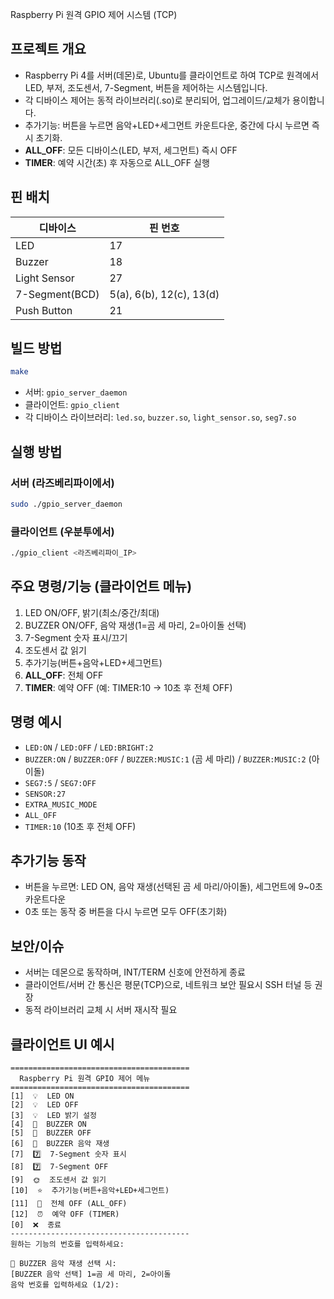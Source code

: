  Raspberry Pi 원격 GPIO 제어 시스템 (TCP)

## 프로젝트 개요
- Raspberry Pi 4를 서버(데몬)로, Ubuntu를 클라이언트로 하여 TCP로 원격에서 LED, 부저, 조도센서, 7-Segment, 버튼을 제어하는 시스템입니다.
- 각 디바이스 제어는 동적 라이브러리(.so)로 분리되어, 업그레이드/교체가 용이합니다.
- 추가기능: 버튼을 누르면 음악+LED+세그먼트 카운트다운, 중간에 다시 누르면 즉시 초기화.
- **ALL_OFF**: 모든 디바이스(LED, 부저, 세그먼트) 즉시 OFF
- **TIMER**: 예약 시간(초) 후 자동으로 ALL_OFF 실행

## 핀 배치
| 디바이스      | 핀 번호         |
|---------------|----------------|
| LED           | 17             |
| Buzzer        | 18             |
| Light Sensor  | 27             |
| 7-Segment(BCD)| 5(a), 6(b), 12(c), 13(d) |
| Push Button   | 21             |

## 빌드 방법
```sh
make
```
- 서버: `gpio_server_daemon`
- 클라이언트: `gpio_client`
- 각 디바이스 라이브러리: `led.so`, `buzzer.so`, `light_sensor.so`, `seg7.so`

## 실행 방법
### 서버 (라즈베리파이에서)
```sh
sudo ./gpio_server_daemon 
```

### 클라이언트 (우분투에서)
```sh
./gpio_client <라즈베리파이_IP>
```

## 주요 명령/기능 (클라이언트 메뉴)
1. LED ON/OFF, 밝기(최소/중간/최대)
2. BUZZER ON/OFF, 음악 재생(1=곰 세 마리, 2=아이돌 선택)
3. 7-Segment 숫자 표시/끄기
4. 조도센서 값 읽기
5. 추가기능(버튼+음악+LED+세그먼트)
6. **ALL_OFF**: 전체 OFF
7. **TIMER**: 예약 OFF (예: TIMER:10 → 10초 후 전체 OFF)

## 명령 예시
- `LED:ON` / `LED:OFF` / `LED:BRIGHT:2`
- `BUZZER:ON` / `BUZZER:OFF` / `BUZZER:MUSIC:1` (곰 세 마리) / `BUZZER:MUSIC:2` (아이돌)
- `SEG7:5` / `SEG7:OFF`
- `SENSOR:27`
- `EXTRA_MUSIC_MODE`
- `ALL_OFF`
- `TIMER:10` (10초 후 전체 OFF)

## 추가기능 동작
- 버튼을 누르면: LED ON, 음악 재생(선택된 곰 세 마리/아이돌), 세그먼트에 9~0초 카운트다운
- 0초 또는 동작 중 버튼을 다시 누르면 모두 OFF(초기화)

## 보안/이슈
- 서버는 데몬으로 동작하며, INT/TERM 신호에 안전하게 종료
- 클라이언트/서버 간 통신은 평문(TCP)으로, 네트워크 보안 필요시 SSH 터널 등 권장
- 동적 라이브러리 교체 시 서버 재시작 필요


## 클라이언트 UI 예시

```
========================================
  Raspberry Pi 원격 GPIO 제어 메뉴  
========================================
[1]  💡  LED ON
[2]  💡  LED OFF
[3]  💡  LED 밝기 설정
[4]  🔔  BUZZER ON
[5]  🔕  BUZZER OFF
[6]  🎵  BUZZER 음악 재생
[7]  7️⃣  7-Segment 숫자 표시
[8]  7️⃣  7-Segment OFF
[9]  🌞  조도센서 값 읽기
[10]  ⭐  추가기능(버튼+음악+LED+세그먼트)
[11]  🚨  전체 OFF (ALL_OFF)
[12]  ⏰  예약 OFF (TIMER)
[0]  ❌  종료
----------------------------------------
원하는 기능의 번호를 입력하세요: 

🎵 BUZZER 음악 재생 선택 시:
[BUZZER 음악 선택] 1=곰 세 마리, 2=아이돌
음악 번호를 입력하세요 (1/2): 
